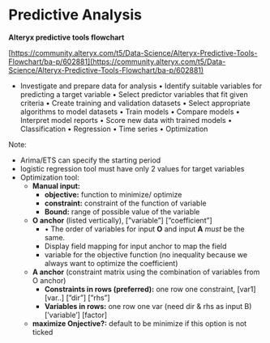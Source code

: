 # Predictive Analysis

**Alteryx predictive tools flowchart**

[https://community.alteryx.com/t5/Data-Science/Alteryx-Predictive-Tools-Flowchart/ba-p/602881](https://community.alteryx.com/t5/Data-Science/Alteryx-Predictive-Tools-Flowchart/ba-p/602881)

- Investigate and prepare data for analysis
• Identify suitable variables for predicting a target
variable
• Select predictor variables that fit given criteria
• Create training and validation datasets
• Select appropriate algorithms to model datasets
• Train models
• Compare models
• Interpret model reports
• Score new data with trained models
• Classification
• Regression
• Time series
• Optimization

Note:

- Arima/ETS can specify the starting period
- logistic regression tool must have only 2 values for target variables
- Optimization tool:
    - **Manual input:**
        - **objective:** function to minimize/ optimize
        - **constraint:** constraint of the function of variable
        - **Bound:** range of possible value of the variable
    - **O anchor** (listed vertically), [”variable”] [”coefficient”]
        - • The order of variables for input **O** and input **A** *must* be the same.
        - Display field mapping for input anchor to map the field
        - variable for the objective function (no inequality because we always want to optimize the coefficient)
    - **A anchor** (constraint matrix using the combination of variables from O anchor)
        - **Constraints in rows (preferred):** one row one constraint, [var1] [var..] [”dir”] [”rhs”]
        - **Variables in rows:** one row one var (need dir & rhs as input B) [’variable’] [factor]
    - **maximize Onjective?:** default to be minimize if this option is not ticked
